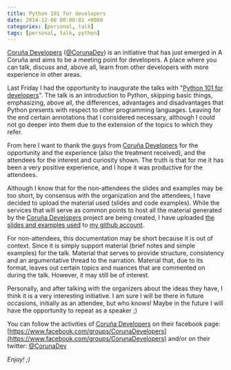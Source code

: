 ```yaml
---
title: Python 101 for developers
date: 2014-12-08 00:00:01 +0000
categories: [personal, talk]
tags: [personal, talk, python]
---
```


[Coruña Developers](https://www.facebook.com/groups/CorunaDevelopers) ([@CorunaDev](https://twitter.com/corunadev)) is an initiative that has just emerged in A Coruña and aims to be a meeting point for developers. A place where you can talk, discuss and, above all, learn from other developers with more experience in other areas.

Last Friday I had the opportunity to inaugurate the talks with "[Python 101 for developers](https://github.com/rubenhortas/python101)". The talk is an introduction to Python, skipping basic things, emphasizing, above all, the differences, advantages and disadvantages that Python presents with respect to other programming languages. Leaving for the end certain annotations that I considered necessary, although I could not go deeper into them due to the extension of the topics to which they refer.

From here I want to thank the guys from [Coruña Developers](https://www.facebook.com/groups/CorunaDevelopers) for the opportunity and the experience (also the treatment received), and the attendees for the interest and curiosity shown. The truth is that for me it has been a very positive experience, and I hope it was productive for the attendees.

Although I know that for the non-attendees the slides and examples may be too short, by consensus with the organization and the attendees, I have decided to upload the material used (slides and code examples). While the services that will serve as common points to host all the material generated by the [Coruña Developers](https://www.facebook.com/groups/CorunaDevelopers) project are being created, I have uploaded [the slides and examples used](https://github.com/rubenhortas/python101) to [my github account](https://github.com/rubenhortas).

For non-attendees, this documentation may be short because it is out of context. Since it is simply support material (brief notes and simple examples) for the talk. Material that serves to provide structure, consistency and an argumentative thread to the narration. Material that, due to its format, leaves out certain topics and nuances that are commented on during the talk. However, it may still be of interest.

Personally, and after talking with the organizers about the ideas they have, I think it is a very interesting initiative. I am sure I will be there in future occasions, initially as an attendee, but who knows! Maybe in the future I will have the opportunity to repeat as a speaker ;)

You can follow the activities of [Coruña Developers](https://www.facebook.com/groups/CorunaDevelopers) on their facebook page: [https://www.facebook.com/groups/CorunaDevelopers](https://www.facebook.com/groups/CorunaDevelopers) and/or on their twitter: [@CorunaDev](https://twitter.com/corunadev)

_Enjoy! ;)_
